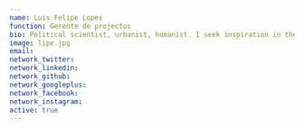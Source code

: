 ```yaml
---
name: Luis Felipe Lopes
function: Gerente de projectos
bio: Political scientist, urbanist, humanist. I seek inspiration in the ideas and practices that I accumulated working in more than ten countries to support the construction of inclusive, diverse and sustainable cities.
image: lipe.jpg
email:
network_twitter:
network_linkedin:
network_github:
network_googleplus:
network_facebook:
network_instagram:
active: true
---
```

